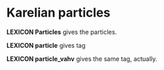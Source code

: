 # Karelian particles

**LEXICON Particles** gives the particles.

**LEXICON particle** gives tag

**LEXICON particle_vahv** gives the same tag, actually.



